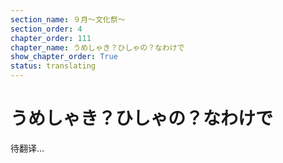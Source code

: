 ```yaml
---
section_name: ９月～文化祭～
section_order: 4
chapter_order: 111
chapter_name: うめしゃき？ひしゃの？なわけで
show_chapter_order: True
status: translating
---
```


# うめしゃき？ひしゃの？なわけで
待翻译...
